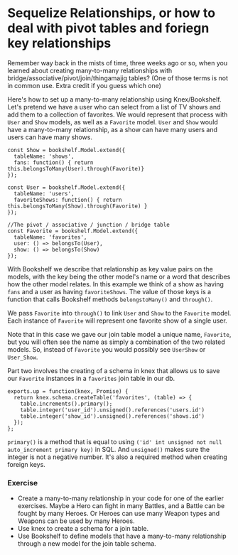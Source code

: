 # Sequelize Relationships, or how to deal with pivot tables and foriegn key relationships
<!-- TODO: Sequelize -->
Remember way back in the mists of time, three weeks ago or so, when you learned about creating many-to-many relationships with bridge/associative/pivot/join/thingamajig tables? (One of those terms is not in common use. Extra credit if you guess which one)

Here's how to set up a many-to-many relationship using Knex/Bookshelf. Let's pretend we have a user who can select from a list of TV shows and add them to a collection of favorites. We would represent that process with `User` and `Show` models, as well as a `Favorite` model. `User` and `Show` would have a many-to-many relationship, as a show can have many users and users can have many shows.

```
const Show = bookshelf.Model.extend({
  tableName: 'shows',
  fans: function() { return this.belongsToMany(User).through(Favorite)}
});

const User = bookshelf.Model.extend({
  tableName: 'users',
  favoriteShows: function() { return this.belongsToMany(Show).through(Favorite) }
});

//The pivot / associative / junction / bridge table
const Favorite = bookshelf.Model.extend({
  tableName: 'favorites',
  user: () => belongsTo(User),
  show: () => belongsTo(Show)
});
```

With Bookshelf we describe that relationship as key value pairs on the models, with the key being the other model's name or a word that describes how the other model relates. In this example we think of a show as having `fans` and a user as having `favoriteShows`. The value of those keys is a function that calls Bookshelf methods `belongstoMany()` and `through()`.

We pass `Favorite` into `through()` to link `User` and `Show` to the `Favorite` model. Each instance of `Favorite` will represent one favorite show of a single user.

Note that in this case we gave our join table model a unique name, `Favorite`, but you will often see the name as simply a combination of the two related models. So, instead of `Favorite` you would possibly see `UserShow` or `User_Show`.

Part two involves the creating of a schema in knex that allows us to save our `Favorite` instances in a `favorites` join table in our db.
```
exports.up = function(knex, Promise) {
  return knex.schema.createTable('favorites', (table) => {
    table.increments().primary();
    table.integer('user_id').unsigned().references('users.id')
    table.integer('show_id').unsigned().references('shows.id')
  });
};
```
`primary()` is a method that is equal to using `('id' int unsigned not null auto_increment primary key)` in SQL. And `unsigned()` makes sure the integer is not a negative number. It's also a required method when creating foreign keys.

### Exercise
+ Create a many-to-many relationship in your code for one of the earlier exercises. Maybe a Hero can fight in many Battles, and a Battle can be fought by many Heroes. Or Heroes can use many Weapon types and Weapons can be used by many Heroes.
+ Use knex to create a schema for a join table.
+ Use Bookshelf to define models that have a many-to-many relationship through a new model for the join table schema.
